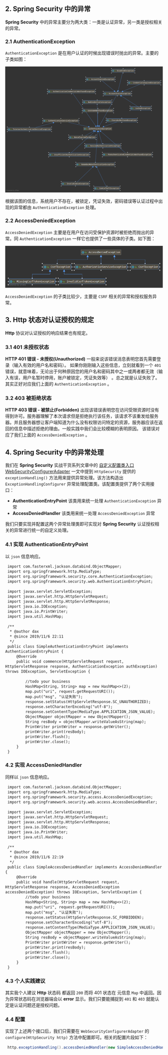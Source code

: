 ## 2. Spring Security 中的异常

 **Spring Security** 中的异常主要分为两大类：一类是认证异常，另一类是授权相关的异常。

### 2.1 AuthenticationException

`AuthenticationException` 是在用户认证的时候出现错误时抛出的异常。主要的子类如图：

![AuthenticationException.png](assets/H79e0cdd3a3624d4ab023613aa376c63bZ.png)

根据该图的信息，系统用户不存在，被锁定，凭证失效，密码错误等认证过程中出现的异常都由 `AuthenticationException` 处理。

### 2.2 AccessDeniedException

`AccessDeniedException` 主要是在用户在访问受保护资源时被拒绝而抛出的异常。同 `AuthenticationException` 一样它也提供了一些具体的子类。如下图：

![AccessDeniedException.png](assets/H3a41e80f6172477b91e8acc4b1e90c2dE.png)

`AccessDeniedException` 的子类比较少，主要是 `CSRF` 相关的异常和授权服务异常。

## 3. Http 状态对认证授权的规定

**Http** 协议对认证授权的响应结果也有规定。

### 3.1 401 未授权状态

**HTTP 401 错误 - 未授权(Unauthorized)** 一般来说该错误消息表明您首先需要登录（输入有效的用户名和密码）。 如果你刚刚输入这些信息，立刻就看到一个 `401` 错误，就意味着，无论出于何种原因您的用户名和密码其中之一或两者都无效（输入有误，用户名暂时停用，账户被锁定，凭证失效等） 。总之就是认证失败了。其实正好对应我们上面的 `AuthenticationException` 。

### 3.2 403 被拒绝状态

**HTTP 403 错误 - 被禁止(Forbidden)**   出现该错误表明您在访问受限资源时没有得到许可。服务器理解了本次请求但是拒绝执行该任务，该请求不该重发给服务器。并且服务器想让客户端知道为什么没有权限访问特定的资源，服务器应该在返回的信息中描述拒绝的理由。一般实践中我们会比较模糊的表明原因。 该错误对应了我们上面的 `AccessDeniedException` 。

## 4. Spring Security 中的异常处理

我们在 **Spring Security** 实战干货系列文章中的 [自定义配置类入口 WebSecurityConfigurerAdapter](https://felord.cn/spring-security-httpsecurity.html) 一文中提到 `HttpSecurity` 提供的 `exceptionHandling()` 方法用来提供异常处理。该方法构造出 `ExceptionHandlingConfigurer` 异常处理配置类。该配置类提供了两个实用接口：

- **AuthenticationEntryPoint** 该类用来统一处理 `AuthenticationException` 异常
- **AccessDeniedHandler**  该类用来统一处理 `AccessDeniedException` 异常

我们只要实现并配置这两个异常处理类即可实现对 **Spring Security** 认证授权相关的异常进行统一的自定义处理。

### 4.1 实现 AuthenticationEntryPoint

以 `json` 信息响应。

```
 import com.fasterxml.jackson.databind.ObjectMapper;
 import org.springframework.http.MediaType;
 import org.springframework.security.core.AuthenticationException;
 import org.springframework.security.web.AuthenticationEntryPoint;

 import javax.servlet.ServletException;
 import javax.servlet.http.HttpServletRequest;
 import javax.servlet.http.HttpServletResponse;
 import java.io.IOException;
 import java.io.PrintWriter;
 import java.util.HashMap;

 /**
  * @author dax
  * @since 2019/11/6 22:11
  */
 public class SimpleAuthenticationEntryPoint implements AuthenticationEntryPoint {
     @Override
     public void commence(HttpServletRequest request, HttpServletResponse response, AuthenticationException authException) throws IOException, ServletException {

         //todo your business
         HashMap<String, String> map = new HashMap<>(2);
         map.put("uri", request.getRequestURI());
         map.put("msg", "认证失败");
         response.setStatus(HttpServletResponse.SC_UNAUTHORIZED);
         response.setCharacterEncoding("utf-8");
         response.setContentType(MediaType.APPLICATION_JSON_VALUE);
         ObjectMapper objectMapper = new ObjectMapper();
         String resBody = objectMapper.writeValueAsString(map);
         PrintWriter printWriter = response.getWriter();
         printWriter.print(resBody);
         printWriter.flush();
         printWriter.close();
     }
 }
```

### 4.2 实现 AccessDeniedHandler

同样以 `json` 信息响应。

```
 import com.fasterxml.jackson.databind.ObjectMapper;
 import org.springframework.http.MediaType;
 import org.springframework.security.access.AccessDeniedException;
 import org.springframework.security.web.access.AccessDeniedHandler;

 import javax.servlet.ServletException;
 import javax.servlet.http.HttpServletRequest;
 import javax.servlet.http.HttpServletResponse;
 import java.io.IOException;
 import java.io.PrintWriter;
 import java.util.HashMap;

 /**
  * @author dax
  * @since 2019/11/6 22:19
  */
 public class SimpleAccessDeniedHandler implements AccessDeniedHandler {
     @Override
     public void handle(HttpServletRequest request, HttpServletResponse response, AccessDeniedException accessDeniedException) throws IOException, ServletException {
         //todo your business
         HashMap<String, String> map = new HashMap<>(2);
         map.put("uri", request.getRequestURI());
         map.put("msg", "认证失败");
         response.setStatus(HttpServletResponse.SC_FORBIDDEN);
         response.setCharacterEncoding("utf-8");
         response.setContentType(MediaType.APPLICATION_JSON_VALUE);
         ObjectMapper objectMapper = new ObjectMapper();
         String resBody = objectMapper.writeValueAsString(map);
         PrintWriter printWriter = response.getWriter();
         printWriter.print(resBody);
         printWriter.flush();
         printWriter.close();
     }
 }
```

### 4.3 个人实践建议

 其实我个人建议 **Http** 状态码 都返回 `200` 而将 401 状态在 元信息 `Map` 中返回。因为异常状态码在浏览器端会以 **error** 显示。我们只要能捕捉到 `401` 和 `403` 就能认定是认证问题还是授权问题。

### 4.4 配置

实现了上述两个接口后，我们只需要在 `WebSecurityConfigurerAdapter` 的 `configure(HttpSecurity http)` 方法中配置即可。相关的配置片段如下：

```java
 http.exceptionHandling().accessDeniedHandler(new SimpleAccessDeniedHandler()).authenticationEntryPoint(new SimpleAuthenticationEntryPoint())
```